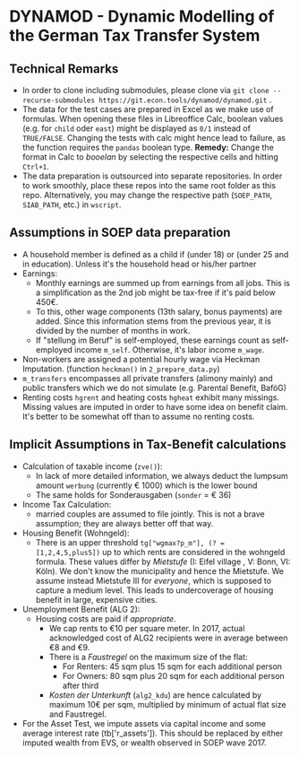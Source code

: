 # DYNAMOD - Dynamic Modelling of the German Tax Transfer System #

## Technical Remarks
- In order to clone including submodules, please clone via `git clone --recurse-submodules https://git.econ.tools/dynamod/dynamod.git` .
- The data for the test cases are prepared in Excel as we make use of formulas. When opening these files in Libreoffice Calc, boolean values (e.g. for `child` oder `east`) might be displayed as `0/1` instead of `TRUE/FALSE`. 
Changing the tests with calc might hence lead to failure, as the function requires the `pandas` boolean type. **Remedy:** Change the format in Calc to *booelan* by selecting the respective cells and hitting `Ctrl+1`.
- The data preparation is outsourced into separate repositories. In order to work smoothly, place these repos into the same root folder as this repo. 
Alternatively, you may change the respective path (`SOEP_PATH`, `SIAB_PATH`, etc.) in `wscript`. 

## Assumptions in SOEP data preparation
- A household member is defined as a child if (under 18) or (under 25 and in education). Unless it's the household head or his/her partner
- Earnings:
  - Monthly earnings are summed up from earnings from all jobs. This is a simplification as the 2nd job might be tax-free if it's paid below 450€. 
  - To this, other wage components (13th salary, bonus payments) are added. Since this information stems from the previous year, it is divided by the number of months in work.
  - If "stellung im Beruf" is self-employed, these earnings count as self-employed income `m_self`. Otherwise, it's labor income `m_wage`.
- Non-workers are assigned a potential hourly wage via Heckman Imputation. (function `heckman()` in `2_prepare_data.py`)
- `m_transfers` encompasses all private transfers (alimony mainly) and public transfers which we do not simulate (e.g. Parental Benefit, BaföG)
- Renting costs `hgrent` and heating costs `hgheat` exhibit many missings. Missing values are imputed in order to have some idea on benefit claim. It's better to be somewhat off than to assume no renting costs.

## Implicit Assumptions in Tax-Benefit calculations ##

- Calculation of taxable income (`zve()`): 
  - In lack of more detailed information, we always deduct the lumpsum amount `werbung` (currently € 1000) which is the lower bound
  - The same holds for Sonderausgaben (`sonder` = € 36)
- Income Tax Calculation:
  - married couples are assumed to file jointly. This is not a brave assumption; they are always better off that way.
- Housing Benefit (Wohngeld):
  - There is an upper threshold `tg["wgmax?p_m"], (? = [1,2,4,5,plus5])` up to which rents are considered in the wohngeld formula. These values differ by *Mietstufe* (I: Eifel village , V: Bonn, VI: Köln).
We don't know the municipality and hence the Mietstufe. We assume instead Mietstufe III for *everyone*, which is supposed to capture a medium level. This leads to undercoverage of housing benefit in large, expensive cities.
- Unemployment Benefit (ALG 2):
  - Housing costs are paid if *appropriate*.
    - We cap rents to €10 per square meter. In 2017, actual acknowledged cost of ALG2 recipients were in average between €8 and €9.
    - There is a *Faustregel* on the maximum size of the flat:
	  - For Renters: 45 sqm plus 15 sqm for each additional person
	  - For Owners: 80 sqm plus 20 sqm for each additional person after third
    - *Kosten der Unterkunft* (`alg2_kdu`) are hence calculated by maximum 10€ per sqm, multiplied by minimum of actual flat size and Faustregel.
- For the Asset Test, we impute assets via capital income and some average interest rate (tb['r_assets']). This should be replaced by either imputed wealth from EVS, or wealth observed in SOEP wave 2017.
